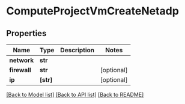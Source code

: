 # ComputeProjectVmCreateNetadp


## Properties
Name | Type | Description | Notes
------------ | ------------- | ------------- | -------------
**network** | **str** |  | 
**firewall** | **str** |  | [optional] 
**ip** | **[str]** |  | [optional] 

[[Back to Model list]](../README.md#documentation-for-models) [[Back to API list]](../README.md#documentation-for-api-endpoints) [[Back to README]](../README.md)


